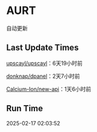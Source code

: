 # AURT

自动更新


## Last Update Times

[upscayl/upscayl](https://github.com/upscayl/upscayl)：6天19小时前

[donknap/dpanel](https://github.com/donknap/dpanel)：2天7小时前

[Calcium-Ion/new-api](https://github.com/Calcium-Ion/new-api)：1天6小时前


## Run Time
2025-02-17 02:03:52
